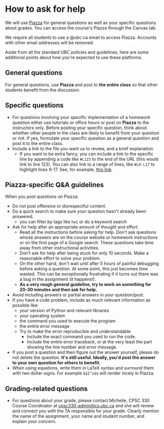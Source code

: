 # How to ask for help

We will use [Piazza](https://piazza.com/class/lr4y28ceun367s) for general questions as well as your specific questions about grades. You can access the course's Piazza through the Canvas tab.

We require all students to use a @ubc.ca email to access Piazza. Accounts with other email addresses will be removed.

Aside from all the standard UBC policies and guidelines, here are some additional points about how you're expected to use these platforms.


## General questions

For general questions, use **Piazza** and post to **the entire class** so that other students benefit from the discussion.  

## Specific questions 
- For questions involving your specific implementation of a homework question either use tutorials or office hours or post on **Piazza** to the instructors only. Before posting your specific question, think about whether other people in the class are likely to benefit from your question or not. If yes, formulate your specific question as a general question and post it to the entire class.  
- Include a link to the file you want us to review, and a brief explanation.
  - If you want to be extra fancy, you can include a link to the specific line by appending a code like `#L123` to the end of the URL (this would link to line 123). You can also link to a range of lines, like `#L9-L17` to highlight lines 9-17. See, for example, [this link](https://github.com/mgelbart/rhomboid/blob/master/src/run_tests.py#L9-L17).
  

## Piazza-specific Q&A guidelines

When you post questions on Piazza: 
- Do not post offensive or disrespectful content.
- Do a quick search to make sure your question hasn't already been answered.
  - you can filter by tags like `hw1` or do a keyword search
- Ask for help after an appropriate amount of thought and effort.
    - Read all the instructions before asking for help. Don't ask questions whose answers are on the course website or homework instructions or on the first page of a Google search. These questions take time away from other instructional activities.
    - Don't ask for help after being stuck for only 10 seconds. Make a reasonable effort to solve your problem.
   - On the other hand, don't wait until after 5 hours of painful debugging before asking a question. At some point, this just becomes time wasted. This can be exceptionally frustrating if it turns out there was a bug in the assignment (it happens!).
   - **As a very rough general guideline, try to work on something for 20-30 minutes and then ask for help.**  
- Avoid including answers or partial answers in your question/post.
- If you have a code problem, include as much relevant information as possible like:
  - your version of Python and relevant libraries
  - your operating system
  - the command you used to execute the program
  - the entire error message
  - Try to make the error reproducible and understandable
      - Include the exact command you used to run the code.
      - Include the entire error traceback, or at the very least the part showing the line number and error message.  
- If you post a question and then figure out the answer yourself, please do not delete the question. **It's still useful. Ideally, you'd post the answer to your own question for others to benefit.**     
- When using equations, write them in LaTeX syntax and surround them with two dollar-signs. For example `$$2^x$$` will render nicely in Piazza.

## Grading-related questions  
- For questions about your grade, please contact Michelle, CPSC 330 Course Coordinator at cpsc330-admin@cs.ubc.ca and she will review and connect you with the TA responsible for your grade. Clearly mention the name of the assignment, your name and student number, and explain your concern.   

